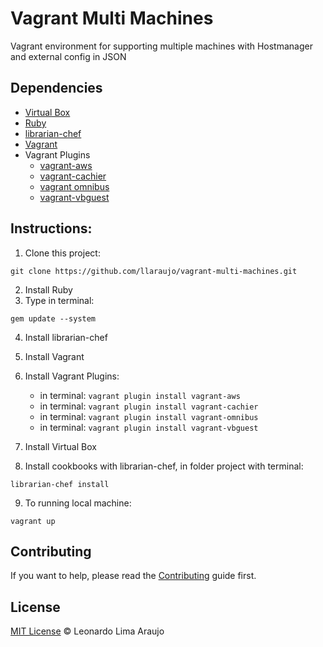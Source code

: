 # Vagrant Multi Machines
Vagrant environment for supporting multiple machines with Hostmanager and external config in JSON

## Dependencies
* [Virtual Box](https://www.virtualbox.org/)
* [Ruby](https://www.ruby-lang.org/pt/downloads/)
* [librarian-chef](https://github.com/applicationsonline/librarian-chef)
* [Vagrant](http://http://www.vagrantup.com/)
* Vagrant Plugins
   	* [vagrant-aws](https://github.com/mitchellh/vagrant-aws)
    * [vagrant-cachier](https://github.com/fgrehm/vagrant-cachier)
    * [vagrant omnibus](https://github.com/schisamo/vagrant-omnibus)
    * [vagrant-vbguest](https://github.com/dotless-de/vagrant-vbguest)

## Instructions:

1. Clone this project:

```
git clone https://github.com/llaraujo/vagrant-multi-machines.git
```

2. Install Ruby
3. Type in terminal:

```
gem update --system
```

4. Install librarian-chef
5. Install Vagrant
6. Install Vagrant Plugins:
	* in terminal: ```vagrant plugin install vagrant-aws```
	* in terminal: ```vagrant plugin install vagrant-cachier```
	* in terminal: ```vagrant plugin install vagrant-omnibus```
	* in terminal: ```vagrant plugin install vagrant-vbguest```
7. Install Virtual Box

8. Install cookbooks with librarian-chef, in folder project with terminal:

```librarian-chef install```

9. To running local machine:

```vagrant up```

## Contributing

If you want to help, please read the [Contributing](https://github.com/eduardolundgren/dotfiles/blob/master/CONTRIBUTING.md) guide first.

## License

[MIT License](http://llaraujo.mit-license.org/) © Leonardo Lima Araujo
